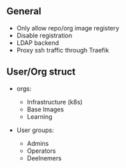 General
-------
* Only allow repo/org image registery
* Disable registration
* LDAP backend
* Proxy ssh traffic through Traefik

User/Org struct
------------
* orgs:
    - Infrastructure (k8s)
    - Base Images
    - Learning

* User groups:
    - Admins
    - Operators
    - Deelnemers





